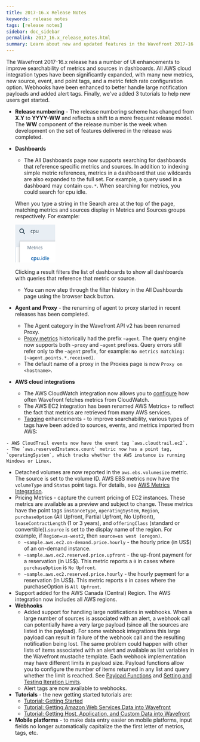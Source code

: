 ```yaml
---
title: 2017-16.x Release Notes
keywords: release notes
tags: [release notes]
sidebar: doc_sidebar
permalink: 2017_16.x_release_notes.html
summary: Learn about new and updated features in the Wavefront 2017-16.x release.
---
```


The Wavefront 2017-16.x release has a number of UI enhancements to improve searchability of metrics and sources in dashboards. All AWS cloud integration types have been significantly expanded, with many new metrics, new source, event, and point tags, and a metric fetch rate configuration option. Webhooks have been enhanced to better handle large notification payloads and added alert tags. Finally, we've added 3 tutorials to help new users get started.

- **Release numbering** - The release numbering scheme has changed from **X.Y** to **YYYY-WW** and reflects a shift to a more frequent release model. The **WW** component of the release number is the week when development on the set of features delivered in the release was completed.
- **Dashboards**
  - The All Dashboards page now supports searching for dashboards that reference specific metrics and sources. In addition to indexing simple metric references, metrics in a dashboard that use wildcards are also expanded to the full set. For example, a query used in a dashboard may contain `cpu.*`. When searching for metrics, you could search for cpu idle.

  When you type a string in the Search area at the top of the page, matching metrics and sources display in Metrics and Sources groups respectively. For example:

    ![db search](images/db_search_metrics.png)

    Clicking a result filters the list of dashboards to show all dashboards with queries that reference that metric or source.
  - You can now step through the filter history in the All Dashboards page using the browser back button.
- **Agent and Proxy** - the renaming of agent to proxy started in recent releases has been completed.
  - The Agent category in the Wavefront API v2 has been renamed Proxy.
  - [Proxy metrics](wavefront_monitoring.html) historically had the prefix `~agent`. The query engine now supports both `~proxy` and `~agent` prefixes.  Query errors still refer only to the `~agent` prefix, for example: `No metrics matching: [~agent.points.*.received]`.
  - The default name of a proxy in the Proxies page is now `Proxy on <hostname>`.
- **AWS cloud integrations**
  - The AWS CloudWatch integration now allows you to [configure](integrations_aws_metrics.html#configuring-cloudwatch-metric-ingestion) how often Wavefront fetches metrics from CloudWatch.
  - The AWS EC2 integration has been renamed AWS Metrics+ to reflect the fact that metrics are retrieved from many AWS services.
  - [Tagging](tags_overview.html) enhancements - to improve searchability, various types of tags have been added to sources, events, and metrics imported from AWS:
<!--
    - Sources now have the source tag `wavefront.aws.<service>`: `wavefront.aws.ec2`, `wavefront.aws.ebs`, etc.
-->
    - AWS CloudTrail events now have the event tag `aws.cloudtrail.ec2`.
    - The `aws.reservedInstance.count` metric now has a point tag, `operatingSystem`, which tracks whether the AWS instance is running Windows or Linux.
  - Detached volumes are now reported in the `aws.ebs.volumesize` metric. The source is set to the volume ID. AWS EBS metrics now have the `volumeType` and `Status` point tags. For details, see [AWS Metrics Integration](integrations_aws_metrics.html#aws-metrics-integration).
  - Pricing Metrics - capture the current pricing of EC2 instances. These metrics are available as a preview and subject to change. These metrics have the point tags  `instanceType`, `operatingSystem`, `Region`, `purchaseOption` (All Upfront, Partial Upfront, No Upfront), `leaseContractLength` (1 or 3 years), and `offeringClass` (standard or convertible)).`source` is set to the display name of the region. For example, if `Region=us-west2`, then `source=us west (oregon)`. 
    - `~sample.aws.ec2.on-demand.price.hourly` - the hourly price (in US$) of an on-demand instance.
    - `~sample.aws.ec2.reserved.price.upfront` - the up-front payment for a reservation (in US$).  This metric reports a `0` in cases where `purchaseOption` is `No Upfront`.
    - `~sample.aws.ec2.reserved.price.hourly` - the hourly payment for a reservation (in US$). This metric reports `0` in cases where the purchaseOption is `All Upfront`.
  - Support added for the AWS Canada (Central) Region. The AWS integration now includes all AWS regions.
- **Webhooks**
  - Added support for handling large notifications in webhooks. When a large number of sources is associated with an alert, a webhook call can potentially have a very large payload (since all the sources are listed in the payload). For some webhook integrations this large payload can result in failure of the webhook call and the resulting notification being lost. The same problem could happen with other lists of items associated with an alert and available as list variables in the Wavefront mustache template. Each webhook implementation may have different limits in payload size. Payload functions allow you to configure the number of items returned in any list and query whether the limit is reached. See [Payload Functions](webhooks_managing.html#payload-functions) and [Setting and Testing Iteration Limits](webhooks_managing.html#setting-and-testing-iteration-limits).
  - Alert tags are now available to webhooks.
- **Tutorials** - the new getting started tutorials are:
  - [Tutorial: Getting Started](tutorial_getting_started.html)
  - [Tutorial: Getting Amazon Web Services Data into Wavefront](tutorial_aws_data_ingestion.html)
  - [Tutorial: Getting Host, Application, and Custom Data into Wavefront](tutorial_proxy_data_ingestion.html)
- **Mobile platforms** - to make data entry easier on mobile platforms, input fields no longer automatically capitalize the the first letter of metrics, tags, etc.